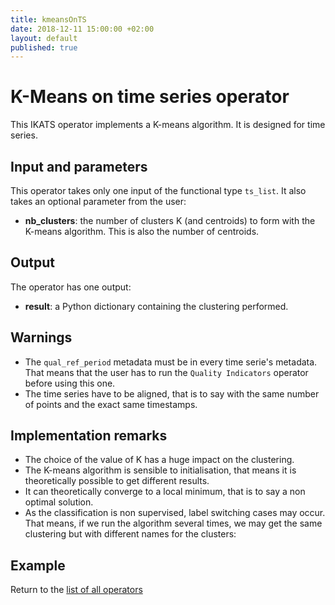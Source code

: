 ```yaml
---
title: kmeansOnTS
date: 2018-12-11 15:00:00 +02:00
layout: default
published: true
---
```

# K-Means on time series operator
This IKATS operator implements a K-means algorithm. It is designed for time series.

## Input and parameters
This operator takes only one input of the functional type `ts_list`.
It also takes an optional parameter from the user:
- **nb_clusters**: the number of clusters K (and centroids) to form with the K-means algorithm. This is also the number of centroids.

## Output
The operator has one output:
- **result**: a Python dictionary containing the clustering performed.

## Warnings
- The `qual_ref_period` metadata must be in every time serie's metadata. That means that the user has to run the
`Quality Indicators` operator before using this one.
- The time series have to be aligned, that is to say with the same number of points and the exact same timestamps.


## Implementation remarks
- The choice of the value of K has a huge impact on the clustering.
- The K-means algorithm is sensible to initialisation, that means it is theoretically possible to get different results. 
- It can theoretically converge to a local minimum, that is to say a non optimal solution.
- As the classification is non supervised, label switching cases may occur. That means, if we run the algorithm several times, we may get the same clustering but with different names for the clusters:

## Example
Return to the [list of all operators](https://ikats.org/operators.html)
